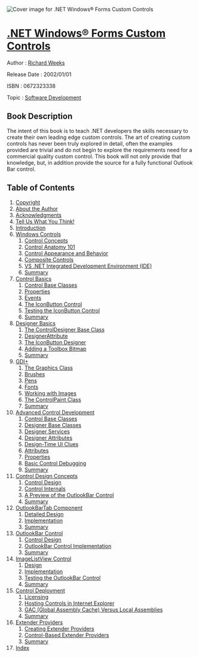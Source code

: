 ![Cover image for .NET Windows® Forms Custom Controls](https://imgdetail.ebookreading.net/cover/cover/software_development/EB0672323338.jpg)

[.NET Windows® Forms Custom Controls](https://ebookreading.net/view/book/.NET+Windows%C2%AE+Forms+Custom+Controls-EB0672323338_1.html ".NET Windows® Forms Custom Controls")
====================================================================================================================

Author : [Richard Weeks](https://ebookreading.net/search/author/Richard+Weeks)

Release Date : 2002/01/01

ISBN : 0672323338

Topic : [Software Development](https://ebookreading.net/search/category/software-development)

Book Description
-----------------

The intent of this book is to teach .NET developers the skills necessary to create their own leading edge custom controls. The art of creating custom controls has never been truly explored in detail, often the examples provided are trivial and do not begin to explore the requirements need for a commercial quality custom control. This book will not only provide that knowledge, but, in addition provide the source for a fully functional Outlook Bar control.
              
Table of Contents
-----------------

1. [Copyright](https://ebookreading.net/view/book/.NET+Windows%C2%AE+Forms+Custom+Controls-EB0672323338_1.html)
1. [About the Author](https://ebookreading.net/view/book/.NET+Windows%C2%AE+Forms+Custom+Controls-EB0672323338_2.html)
1. [Acknowledgments](https://ebookreading.net/view/book/.NET+Windows%C2%AE+Forms+Custom+Controls-EB0672323338_3.html)
1. [Tell Us What You Think!](https://ebookreading.net/view/book/.NET+Windows%C2%AE+Forms+Custom+Controls-EB0672323338_4.html)
1. [Introduction](https://ebookreading.net/view/book/.NET+Windows%C2%AE+Forms+Custom+Controls-EB0672323338_5.html)
1. [Windows Controls](https://ebookreading.net/view/book/.NET+Windows%C2%AE+Forms+Custom+Controls-EB0672323338_6.html)
    1. [Control Concepts](https://ebookreading.net/view/book/.NET+Windows%C2%AE+Forms+Custom+Controls-EB0672323338_7.html)
    1. [Control Anatomy 101](https://ebookreading.net/view/book/.NET+Windows%C2%AE+Forms+Custom+Controls-EB0672323338_8.html)
    1. [Control Appearance and Behavior](https://ebookreading.net/view/book/.NET+Windows%C2%AE+Forms+Custom+Controls-EB0672323338_9.html)
    1. [Composite Controls](https://ebookreading.net/view/book/.NET+Windows%C2%AE+Forms+Custom+Controls-EB0672323338_10.html)
    1. [VS .NET Integrated Development Environment (IDE)](https://ebookreading.net/view/book/.NET+Windows%C2%AE+Forms+Custom+Controls-EB0672323338_11.html)
    1. [Summary](https://ebookreading.net/view/book/.NET+Windows%C2%AE+Forms+Custom+Controls-EB0672323338_12.html)
1. [Control Basics](https://ebookreading.net/view/book/.NET+Windows%C2%AE+Forms+Custom+Controls-EB0672323338_13.html)
    1. [Control Base Classes](https://ebookreading.net/view/book/.NET+Windows%C2%AE+Forms+Custom+Controls-EB0672323338_14.html)
    1. [Properties](https://ebookreading.net/view/book/.NET+Windows%C2%AE+Forms+Custom+Controls-EB0672323338_15.html)
    1. [Events](https://ebookreading.net/view/book/.NET+Windows%C2%AE+Forms+Custom+Controls-EB0672323338_16.html)
    1. [The IconButton Control](https://ebookreading.net/view/book/.NET+Windows%C2%AE+Forms+Custom+Controls-EB0672323338_17.html)
    1. [Testing the IconButton Control](https://ebookreading.net/view/book/.NET+Windows%C2%AE+Forms+Custom+Controls-EB0672323338_18.html)
    1. [Summary](https://ebookreading.net/view/book/.NET+Windows%C2%AE+Forms+Custom+Controls-EB0672323338_19.html)
1. [Designer Basics](https://ebookreading.net/view/book/.NET+Windows%C2%AE+Forms+Custom+Controls-EB0672323338_20.html)
    1. [The ControlDesigner Base Class](https://ebookreading.net/view/book/.NET+Windows%C2%AE+Forms+Custom+Controls-EB0672323338_21.html)
    1. [DesignerAttribute](https://ebookreading.net/view/book/.NET+Windows%C2%AE+Forms+Custom+Controls-EB0672323338_22.html)
    1. [The IconButton Designer](https://ebookreading.net/view/book/.NET+Windows%C2%AE+Forms+Custom+Controls-EB0672323338_23.html)
    1. [Adding a Toolbox Bitmap](https://ebookreading.net/view/book/.NET+Windows%C2%AE+Forms+Custom+Controls-EB0672323338_24.html)
    1. [Summary](https://ebookreading.net/view/book/.NET+Windows%C2%AE+Forms+Custom+Controls-EB0672323338_25.html)
1. [GDI+](https://ebookreading.net/view/book/.NET+Windows%C2%AE+Forms+Custom+Controls-EB0672323338_26.html)
    1. [The Graphics Class](https://ebookreading.net/view/book/.NET+Windows%C2%AE+Forms+Custom+Controls-EB0672323338_27.html)
    1. [Brushes](https://ebookreading.net/view/book/.NET+Windows%C2%AE+Forms+Custom+Controls-EB0672323338_28.html)
    1. [Pens](https://ebookreading.net/view/book/.NET+Windows%C2%AE+Forms+Custom+Controls-EB0672323338_29.html)
    1. [Fonts](https://ebookreading.net/view/book/.NET+Windows%C2%AE+Forms+Custom+Controls-EB0672323338_30.html)
    1. [Working with Images](https://ebookreading.net/view/book/.NET+Windows%C2%AE+Forms+Custom+Controls-EB0672323338_31.html)
    1. [The ControlPaint Class](https://ebookreading.net/view/book/.NET+Windows%C2%AE+Forms+Custom+Controls-EB0672323338_32.html)
    1. [Summary](https://ebookreading.net/view/book/.NET+Windows%C2%AE+Forms+Custom+Controls-EB0672323338_33.html)
1. [Advanced Control Development](https://ebookreading.net/view/book/.NET+Windows%C2%AE+Forms+Custom+Controls-EB0672323338_34.html)
    1. [Control Base Classes](https://ebookreading.net/view/book/.NET+Windows%C2%AE+Forms+Custom+Controls-EB0672323338_35.html)
    1. [Designer Base Classes](https://ebookreading.net/view/book/.NET+Windows%C2%AE+Forms+Custom+Controls-EB0672323338_36.html)
    1. [Designer Services](https://ebookreading.net/view/book/.NET+Windows%C2%AE+Forms+Custom+Controls-EB0672323338_37.html)
    1. [Designer Attributes](https://ebookreading.net/view/book/.NET+Windows%C2%AE+Forms+Custom+Controls-EB0672323338_38.html)
    1. [Design-Time UI Clues](https://ebookreading.net/view/book/.NET+Windows%C2%AE+Forms+Custom+Controls-EB0672323338_39.html)
    1. [Attributes](https://ebookreading.net/view/book/.NET+Windows%C2%AE+Forms+Custom+Controls-EB0672323338_40.html)
    1. [Properties](https://ebookreading.net/view/book/.NET+Windows%C2%AE+Forms+Custom+Controls-EB0672323338_41.html)
    1. [Basic Control Debugging](https://ebookreading.net/view/book/.NET+Windows%C2%AE+Forms+Custom+Controls-EB0672323338_42.html)
    1. [Summary](https://ebookreading.net/view/book/.NET+Windows%C2%AE+Forms+Custom+Controls-EB0672323338_43.html)
1. [Control Design Concepts](https://ebookreading.net/view/book/.NET+Windows%C2%AE+Forms+Custom+Controls-EB0672323338_44.html)
    1. [Control Design](https://ebookreading.net/view/book/.NET+Windows%C2%AE+Forms+Custom+Controls-EB0672323338_45.html)
    1. [Control Internals](https://ebookreading.net/view/book/.NET+Windows%C2%AE+Forms+Custom+Controls-EB0672323338_46.html)
    1. [A Preview of the OutlookBar Control](https://ebookreading.net/view/book/.NET+Windows%C2%AE+Forms+Custom+Controls-EB0672323338_47.html)
    1. [Summary](https://ebookreading.net/view/book/.NET+Windows%C2%AE+Forms+Custom+Controls-EB0672323338_48.html)
1. [OutlookBarTab Component](https://ebookreading.net/view/book/.NET+Windows%C2%AE+Forms+Custom+Controls-EB0672323338_49.html)
    1. [Detailed Design](https://ebookreading.net/view/book/.NET+Windows%C2%AE+Forms+Custom+Controls-EB0672323338_50.html)
    1. [Implementation](https://ebookreading.net/view/book/.NET+Windows%C2%AE+Forms+Custom+Controls-EB0672323338_51.html)
    1. [Summary](https://ebookreading.net/view/book/.NET+Windows%C2%AE+Forms+Custom+Controls-EB0672323338_52.html)
1. [OutlookBar Control](https://ebookreading.net/view/book/.NET+Windows%C2%AE+Forms+Custom+Controls-EB0672323338_53.html)
    1. [Control Design](https://ebookreading.net/view/book/.NET+Windows%C2%AE+Forms+Custom+Controls-EB0672323338_54.html)
    1. [OutlookBar Control Implementation](https://ebookreading.net/view/book/.NET+Windows%C2%AE+Forms+Custom+Controls-EB0672323338_55.html)
    1. [Summary](https://ebookreading.net/view/book/.NET+Windows%C2%AE+Forms+Custom+Controls-EB0672323338_56.html)
1. [ImageListView Control](https://ebookreading.net/view/book/.NET+Windows%C2%AE+Forms+Custom+Controls-EB0672323338_57.html)
    1. [Design](https://ebookreading.net/view/book/.NET+Windows%C2%AE+Forms+Custom+Controls-EB0672323338_58.html)
    1. [Implementation](https://ebookreading.net/view/book/.NET+Windows%C2%AE+Forms+Custom+Controls-EB0672323338_59.html)
    1. [Testing the OutlookBar Control](https://ebookreading.net/view/book/.NET+Windows%C2%AE+Forms+Custom+Controls-EB0672323338_60.html)
    1. [Summary](https://ebookreading.net/view/book/.NET+Windows%C2%AE+Forms+Custom+Controls-EB0672323338_61.html)
1. [Control Deployment](https://ebookreading.net/view/book/.NET+Windows%C2%AE+Forms+Custom+Controls-EB0672323338_62.html)
    1. [Licensing](https://ebookreading.net/view/book/.NET+Windows%C2%AE+Forms+Custom+Controls-EB0672323338_63.html)
    1. [Hosting Controls in Internet Explorer](https://ebookreading.net/view/book/.NET+Windows%C2%AE+Forms+Custom+Controls-EB0672323338_64.html)
    1. [GAC (Global Assembly Cache) Versus Local Assemblies](https://ebookreading.net/view/book/.NET+Windows%C2%AE+Forms+Custom+Controls-EB0672323338_65.html)
    1. [Summary](https://ebookreading.net/view/book/.NET+Windows%C2%AE+Forms+Custom+Controls-EB0672323338_66.html)
1. [Extender Providers](https://ebookreading.net/view/book/.NET+Windows%C2%AE+Forms+Custom+Controls-EB0672323338_67.html)
    1. [Creating Extender Providers](https://ebookreading.net/view/book/.NET+Windows%C2%AE+Forms+Custom+Controls-EB0672323338_68.html)
    1. [Control-Based Extender Providers](https://ebookreading.net/view/book/.NET+Windows%C2%AE+Forms+Custom+Controls-EB0672323338_69.html)
    1. [Summary](https://ebookreading.net/view/book/.NET+Windows%C2%AE+Forms+Custom+Controls-EB0672323338_70.html)
1. [Index](https://ebookreading.net/view/book/.NET+Windows%C2%AE+Forms+Custom+Controls-EB0672323338_71.html)
